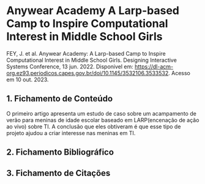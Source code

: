 # Anywear Academy A Larp-based Camp to Inspire Computational Interest in Middle School Girls

FEY, J. et al. Anywear Academy: A Larp-based Camp to Inspire Computational Interest in Middle School Girls. Designing Interactive Systems Conference, 13 jun. 2022. Disponivel em: https://dl-acm-org.ez93.periodicos.capes.gov.br/doi/10.1145/3532106.3533532. Acesso em 10 out. 2023.
## 1. Fichamento de Conteúdo

O primeiro artigo apresenta um estudo de caso sobre um acampamento de verão para meninas de idade escolar baseado em LARP(encenação de ação ao vivo) sobre TI. A conclusão que eles obtiveram é que esse tipo de projeto ajudou a criar interesse nas meninas em TI.

## 2. Fichamento Bibliográfico


## 3. Fichamento de Citações

